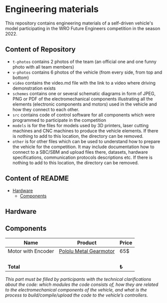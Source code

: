 Engineering materials
====

This repository contains engineering materials of a self-driven vehicle's model participating in the WRO Future Engineers competition in the season 2022.

## Content of Repository

* `t-photos` contains 2 photos of the team (an official one and one funny photo with all team members)
* `v-photos` contains 6 photos of the vehicle (from every side, from top and bottom)
* `video` contains the video.md file with the link to a video where driving demonstration exists
* `schemes` contains one or several schematic diagrams in form of JPEG, PNG or PDF of the electromechanical components illustrating all the elements (electronic components and motors) used in the vehicle and how they connect to each other.
* `src` contains code of control software for all components which were programmed to participate in the competition
* `models` is for the files for models used by 3D printers, laser cutting machines and CNC machines to produce the vehicle elements. If there is nothing to add to this location, the directory can be removed.
* `other` is for other files which can be used to understand how to prepare the vehicle for the competition. It may include documentation how to connect to a SBC/SBM and upload files there, datasets, hardware specifications, communication protocols descriptions etc. If there is nothing to add to this location, the directory can be removed.
## Content of README
- [Hardware](#hardware)
  - [Components](#components)
## Hardware      
## Components
|         Name         | Product | Price |
|----------------------|---------|------------------|
|Motor with Encoder|[Pololu Metal Gearmotor](https://www.pololu.com/product/4845)|65$| 
|         |    |              |
|   |    |               |
|       |    |               |
|              |   |             |
| **Total**           |      | **₺**       





  
_This part must be filled by participants with the technical clarifications about the code: which modules the code consists of, how they are related to the electromechanical components of the vehicle, and what is the process to build/compile/upload the code to the vehicle’s controllers._
